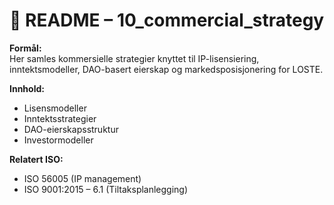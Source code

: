 # 💼 README – 10_commercial_strategy

**Formål:**  
Her samles kommersielle strategier knyttet til IP-lisensiering, inntektsmodeller, DAO-basert eierskap og markedsposisjonering for LOSTE.

**Innhold:**  
- Lisensmodeller
- Inntektsstrategier
- DAO-eierskapsstruktur
- Investormodeller

**Relatert ISO:**  
- ISO 56005 (IP management)
- ISO 9001:2015 – 6.1 (Tiltaksplanlegging)
